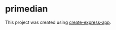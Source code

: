 # primedian

This project was created using [create-express-app](https://github.com/cszatma/create-express-app).
